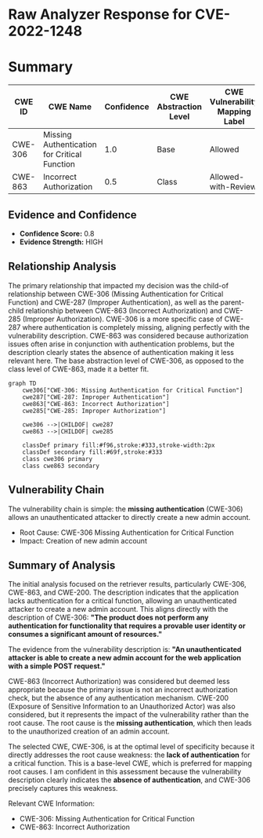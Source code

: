 # Raw Analyzer Response for CVE-2022-1248

# Summary
| CWE ID | CWE Name | Confidence | CWE Abstraction Level | CWE Vulnerability Mapping Label | CWE-Vulnerability Mapping Notes |
|---|---|---|---|---|---|
| CWE-306 | Missing Authentication for Critical Function | 1.0 | Base |  Allowed | Primary CWE |
| CWE-863 | Incorrect Authorization | 0.5 | Class | Allowed-with-Review | Secondary Candidate |

## Evidence and Confidence

*   **Confidence Score:** 0.8
*   **Evidence Strength:** HIGH

## Relationship Analysis
The primary relationship that impacted my decision was the child-of relationship between CWE-306 (Missing Authentication for Critical Function) and CWE-287 (Improper Authentication), as well as the parent-child relationship between CWE-863 (Incorrect Authorization) and CWE-285 (Improper Authorization). CWE-306 is a more specific case of CWE-287 where authentication is completely missing, aligning perfectly with the vulnerability description. CWE-863 was considered because authorization issues often arise in conjunction with authentication problems, but the description clearly states the absence of authentication making it less relevant here. The base abstraction level of CWE-306, as opposed to the class level of CWE-863, made it a better fit.

```mermaid
graph TD
    cwe306["CWE-306: Missing Authentication for Critical Function"]
    cwe287["CWE-287: Improper Authentication"]
    cwe863["CWE-863: Incorrect Authorization"]
    cwe285["CWE-285: Improper Authorization"]

    cwe306 -->|CHILDOF| cwe287
    cwe863 -->|CHILDOF| cwe285

    classDef primary fill:#f96,stroke:#333,stroke-width:2px
    classDef secondary fill:#69f,stroke:#333
    class cwe306 primary
    class cwe863 secondary
```

## Vulnerability Chain
The vulnerability chain is simple: the **missing authentication** (CWE-306) allows an unauthenticated attacker to directly create a new admin account.
  - Root Cause: CWE-306 Missing Authentication for Critical Function
  - Impact: Creation of new admin account

## Summary of Analysis
The initial analysis focused on the retriever results, particularly CWE-306, CWE-863, and CWE-200. The description indicates that the application lacks authentication for a critical function, allowing an unauthenticated attacker to create a new admin account. This aligns directly with the description of CWE-306: **"The product does not perform any authentication for functionality that requires a provable user identity or consumes a significant amount of resources."**

The evidence from the vulnerability description is: **"An unauthenticated attacker is able to create a new admin account for the web application with a simple POST request."**

CWE-863 (Incorrect Authorization) was considered but deemed less appropriate because the primary issue is not an incorrect authorization check, but the absence of any authentication mechanism. CWE-200 (Exposure of Sensitive Information to an Unauthorized Actor) was also considered, but it represents the impact of the vulnerability rather than the root cause. The root cause is the **missing authentication**, which then leads to the unauthorized creation of an admin account.

The selected CWE, CWE-306, is at the optimal level of specificity because it directly addresses the root cause weakness: the **lack of authentication** for a critical function. This is a base-level CWE, which is preferred for mapping root causes.
I am confident in this assessment because the vulnerability description clearly indicates the **absence of authentication**, and CWE-306 precisely captures this weakness.

Relevant CWE Information:
*   CWE-306: Missing Authentication for Critical Function
*   CWE-863: Incorrect Authorization